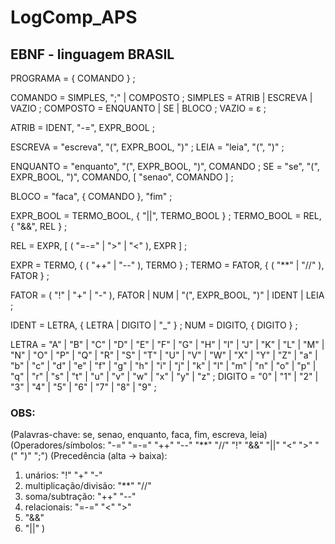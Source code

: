 # LogComp_APS

## EBNF - linguagem BRASIL

PROGRAMA        = { COMANDO } ;

COMANDO         = SIMPLES, ";" | COMPOSTO ;
SIMPLES         = ATRIB | ESCREVA | VAZIO ;
COMPOSTO        = ENQUANTO | SE | BLOCO ;
VAZIO           = ε ;

ATRIB           = IDENT, "-=", EXPR_BOOL ;

ESCREVA         = "escreva", "(", EXPR_BOOL, ")" ;
LEIA            = "leia", "(", ")" ;

ENQUANTO        = "enquanto", "(", EXPR_BOOL, ")", COMANDO ;
SE              = "se", "(", EXPR_BOOL, ")", COMANDO, [ "senao", COMANDO ] ;

BLOCO           = "faca", { COMANDO }, "fim" ;


EXPR_BOOL       = TERMO_BOOL, { "||", TERMO_BOOL } ;
TERMO_BOOL      = REL,        { "&&", REL        } ;

REL             = EXPR, [ ( "=-=" | ">" | "<" ), EXPR ] ;

EXPR            = TERMO, { ( "++" | "--" ), TERMO } ;
TERMO           = FATOR, { ( "**" | "//" ), FATOR } ;

FATOR           = ( "!" | "+" | "-" ), FATOR
                | NUM
                | "(", EXPR_BOOL, ")"
                | IDENT
                | LEIA ;

IDENT           = LETRA, { LETRA | DIGITO | "_" } ;
NUM             = DIGITO, { DIGITO } ;

LETRA           = "A" | "B" | "C" | "D" | "E" | "F" | "G" | "H" | "I" | "J" | "K" | "L" | "M"
               | "N" | "O" | "P" | "Q" | "R" | "S" | "T" | "U" | "V" | "W" | "X" | "Y" | "Z"
               | "a" | "b" | "c" | "d" | "e" | "f" | "g" | "h" | "i" | "j" | "k" | "l" | "m"
               | "n" | "o" | "p" | "q" | "r" | "s" | "t" | "u" | "v" | "w" | "x" | "y" | "z" ;
DIGITO          = "0" | "1" | "2" | "3" | "4" | "5" | "6" | "7" | "8" | "9" ;

### OBS:

(Palavras-chave: se, senao, enquanto, faca, fim, escreva, leia)
(Operadores/símbolos: "-=" "=-=" "++" "--" "**" "//" "!" "&&" "||" "<" ">" "(" ")" ";")
(Precedência (alta → baixa):
   1) unários: "!" "+" "-"
   2) multiplicação/divisão: "**" "//"
   3) soma/subtração: "++" "--"
   4) relacionais: "=-=" "<" ">"
   5) "&&"
   6) "||"
)

